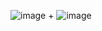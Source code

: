 ![image](https://github.com/navikt/orkivar/assets/7754140/1a2b0fec-b9bf-4ad1-9be5-7570cf6b654b)
+
![image](https://github.com/navikt/orkivar/assets/7754140/117904b3-903d-46ef-b3c1-e053869c7695)
